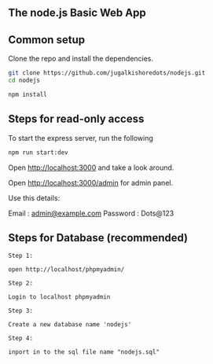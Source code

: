 ## The node.js Basic Web App


## Common setup

Clone the repo and install the dependencies.

```bash
git clone https://github.com/jugalkishoredots/nodejs.git
cd nodejs

```

```bash
npm install
```

## Steps for read-only access

To start the express server, run the following

```bash
npm run start:dev
```

Open [http://localhost:3000](http://localhost:3000) and take a look around.


Open [http://localhost:3000/admin](http://localhost:3000/admin) for admin panel.

Use this details: 

Email : admin@example.com
Password : Dots@123


## Steps for Database (recommended)
```
Step 1: 

open http://localhost/phpmyadmin/

Step 2: 

Login to localhost phpmyadmin 

Step 3: 

Create a new database name 'nodejs'

Step 4: 

inport in to the sql file name "nodejs.sql"

